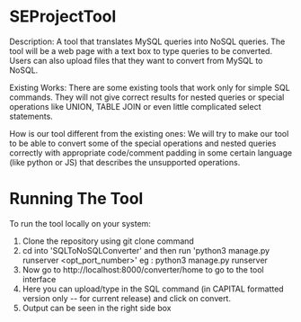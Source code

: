 # SEProjectTool
Description:
	A tool that translates MySQL queries into NoSQL queries. The tool will be a web page with a text box to type queries to be converted. Users can also upload files that they want to convert from MySQL to NoSQL.

Existing Works:
	There are some existing tools that work only for simple SQL commands. They will not give correct results for nested queries or special operations like UNION, TABLE JOIN or even little complicated select statements.

How is our tool different from the existing ones:
	We will try to make our tool to be able to convert some of the special operations and nested queries correctly with appropriate code/comment padding in some certain language (like python or JS) that describes the unsupported operations.

# Running The Tool
To run the tool locally on your system:
1. Clone the repository using git clone command
2. cd into 'SQLToNoSQLConverter' and then run 'python3 manage.py runserver <opt_port_number>'
	eg : python3 manage.py runserver
3. Now go to http://localhost:8000/converter/home to go to the tool interface
4. Here you can upload/type in the SQL command (in CAPITAL formatted version only -- for current release) and click on convert.
5. Output can be seen in the right side box
